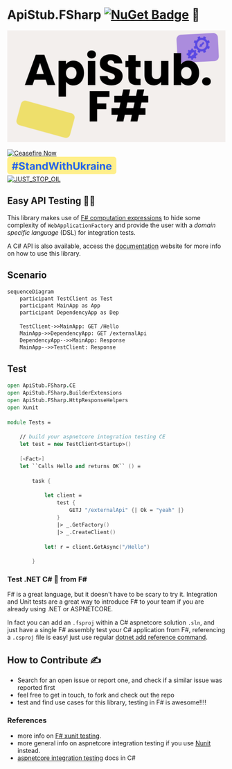 # ApiStub.FSharp [![NuGet Badge](https://img.shields.io/nuget/v/ApiStub.FSharp)](https://www.nuget.org/packages/ApiStub.FSharp) 🦔

![alt text](docs/img/ApiStub.FSharp.png)

[![Ceasefire Now](https://badge.techforpalestine.org/ceasefire-now)](https://techforpalestine.org/learn-more)  
[![Stand With Ukraine](https://raw.githubusercontent.com/vshymanskyy/StandWithUkraine/main/badges/StandWithUkraine.svg)](https://stand-with-ukraine.pp.ua)  
<a href='https://juststopoil.org/' target="_blank"><img alt='JUST_STOP_OIL' src='https://img.shields.io/badge/Just_STOP OIL-100000?style=plastic&logo=JUST_STOP_OIL&logoColor=white&labelColor=FFA600&color=000000'/></a>  

## Easy API Testing 🧞‍♀️

This library makes use of [F# computation expressions](https://learn.microsoft.com/en-us/dotnet/fsharp/language-reference/computation-expressions) to hide some complexity of `WebApplicationFactory` and provide the user with a *domain specific language* (DSL) for integration tests. 

A C# API is also available, access the [documentation](https://jkone27.github.io/fsharp-integration-tests/) website for more info on how to use this library.  

## Scenario

```mermaid
sequenceDiagram
    participant TestClient as Test
    participant MainApp as App
    participant DependencyApp as Dep

    TestClient->>MainApp: GET /Hello
    MainApp->>DependencyApp: GET /externalApi
    DependencyApp-->>MainApp: Response
    MainApp-->>TestClient: Response

```

## Test

```fsharp
open ApiStub.FSharp.CE
open ApiStub.FSharp.BuilderExtensions
open ApiStub.FSharp.HttpResponseHelpers
open Xunit

module Tests =

    // build your aspnetcore integration testing CE
    let test = new TestClient<Startup>()

    [<Fact>]
    let ``Calls Hello and returns OK`` () =

        task {

            let client = 
                test { 
                    GETJ "/externalApi" {| Ok = "yeah" |}
                }
                |> _.GetFactory()
                |> _.CreateClient()

            let! r = client.GetAsync("/Hello")

        }
```

### Test .NET C# 🤝 from F#

F# is a great language, but it doesn't have to be scary to try it. Integration and Unit tests are a great way to introduce F# to your team if you are already using .NET or ASPNETCORE. 

In fact you can add an `.fsproj` within a C# aspnetcore solution `.sln`, and just have a single F# assembly test your C# application from F#, referencing a `.csproj` file is easy! just use regular [dotnet add reference command](https://learn.microsoft.com/bs-latn-ba/dotnet/core/tools/dotnet-add-reference).

## How to Contribute ✍️

* Search for an open issue or report one, and check if a similar issue was reported first
* feel free to get in touch, to fork and check out the repo
* test and find use cases for this library, testing in F# is awesome!!!!

### References

* more info on [F# xunit testing](https://learn.microsoft.com/en-us/dotnet/core/testing/unit-testing-fsharp-with-dotnet-test).
* more general info on aspnetcore integration testing if you use [Nunit](https://learn.microsoft.com/en-us/dotnet/core/testing/unit-testing-fsharp-with-nunit) instead.
* [aspnetcore integration testing](https://learn.microsoft.com/en-us/aspnet/core/test/integration-tests?view=aspnetcore-7.0) docs in C#

